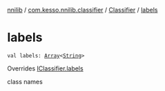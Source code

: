 [nnilib](../../index.md) / [com.kesso.nnilib.classifier](../index.md) / [Classifier](index.md) / [labels](./labels.md)

# labels

`val labels: `[`Array`](https://kotlinlang.org/api/latest/jvm/stdlib/kotlin/-array/index.html)`<`[`String`](https://kotlinlang.org/api/latest/jvm/stdlib/kotlin/-string/index.html)`>`

Overrides [IClassifier.labels](../-i-classifier/labels.md)

class names

